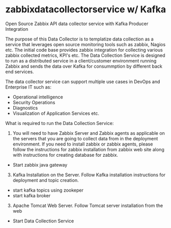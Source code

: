 # zabbixdatacollectorservice w/ Kafka
Open Source Zabbix API data collector service with Kafka Producer Integration

The purpose of this Data Collector is to templatize data collection as a service that leverages open source monitoring tools such as zabbix, Nagios etc. The initial code base provides zabbix integration for collecting various zabbix collected metrics, KPI's etc. The Data Collection Service is designed to run as a distributed service in a client/customer environment running Zabbix and sends the data over Kafka for consummption by different back end services. 

The data collector service can support multiple use cases in DevOps and Enterprise IT such as:
  - Operational intelligence
  - Security Operations
  - Diagnostics
  - Visualization of Application Services etc.

What is required to run the Data Collection Service:

1) You will need to have Zabbix Server and Zabbix agents as applicable on the servers that you are going to collect data from in the deployment environment. If you need to install zabbix or zabbix agents, please follow the instructions for zabbix installation from zabbix web site along with instructions for creating database for zabbix. 
  - Start zabbix java gateway
3) Kafka Installation on the Server. Follow Kafka installation instructions for deployment and topic creation.
  - start kafka topics using zookeper
  - start kafka broker
3) Apache Tomcat Web Server. Follow Tomcat server installation from the web  
  - Start Data Collection Service

